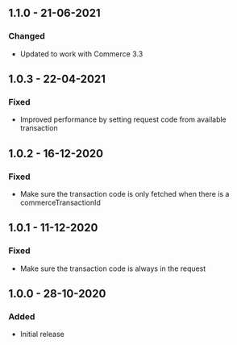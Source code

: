 ## 1.1.0 - 21-06-2021
### Changed
- Updated to work with Commerce 3.3

## 1.0.3 - 22-04-2021
### Fixed
- Improved performance by setting request code from available transaction

## 1.0.2 - 16-12-2020
### Fixed
- Make sure the transaction code is only fetched when there is a commerceTransactionId

## 1.0.1 - 11-12-2020
### Fixed
- Make sure the transaction code is always in the request

## 1.0.0 - 28-10-2020
### Added
- Initial release
